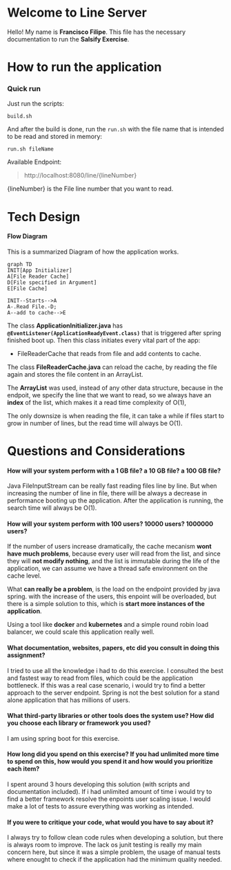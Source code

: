 # Welcome to Line Server 

Hello! My name is **Francisco Filipe**. This file has the necessary documentation to run the **Salsify Exercise**. 

# How to run the application

### Quick run
Just run the scripts:
```
build.sh
```
And after the build is done, run the ```run.sh``` with the file name that is intended to be read and stored in memory:
```
run.sh fileName
```

Available Endpoint:
> http://localhost:8080/line/{lineNumber}

{lineNumber} is the File line number that you want to read.  

# Tech Design
#### Flow Diagram
This is a summarized Diagram of how the application works.
```mermaid
graph TD
INIT[App Initializer]
A[File Reader Cache]
D[File specified in Argument] 
E[File Cache]

INIT--Starts-->A
A-.Read File.-D;
A--add to cache-->E
```

The class **ApplicationInitializer.java** has **`@EventListener(ApplicationReadyEvent.class)`** that is triggered after spring finished boot up.
Then this class initiates every vital part of the app:
 - FileReaderCache that reads from file and add contents to cache.

The class **FileReaderCache.java** can reload the cache, by reading the file again and stores the file content in an ArrayList.

The **ArrayList** was used, instead of any other data structure, because in the endpoit, we specify the line that we want to read, so we always have an **index** of the list, which makes it a read time complexity of O(1),

The only downsize is when reading the file, it can take a while if files start to grow in number of lines, but the read time will always be O(1).


# Questions and Considerations 

####  How will your system perform with a 1 GB file? a 10 GB file? a 100 GB file?

Java FileInputStream can be really fast reading files line by line. But when increasing the number of line in file, there will be always a decrease in performance booting up the application. After the application is running, the search time will always be O(1).

####     How will your system perform with 100 users? 10000 users? 1000000 users?

If the number of users increase dramatically, the cache mecanism **wont have much problems**, because every user will read from the list, and since they will **not modify nothing**, and the list is immutable during the life of the application, we can assume we have a thread safe environment on the cache level.

What **can really be a problem**, is the load on the endpoint provided by java spring. with the increase of the users, this enpoint will be overloaded, but there is a simple solution to this, which is **start more instances of the application**. 

Using a tool like **docker** and **kubernetes** and a simple round robin load balancer, we could scale this application  really well.


####   What documentation, websites, papers, etc did you consult in doing this assignment?

I tried to use all the knowledge i had to do this exercise. I consulted the best and fastest way to read from files, which could be the application bottleneck. If this was a real case scenario, i would try to find a better approach to the server endpoint. Spring is not the best solution for a stand alone application that has millions of users.


####   What third-party libraries or other tools does the system use? How did you choose each library or framework you used?

I am using spring boot for this exercise.


####   How long did you spend on this exercise? If you had unlimited more time to spend on this, how would you spend it and how would you prioritize each item?

I spent around 3 hours developing this solution (with scripts and documentation included). If i had unlimited amount of time i would try to find a better framework resolve the enpoints user scaling issue.
I would make a lot of tests to assure everything was working as intended.

####    If you were to critique your code, what would you have to say about it?

I always try to follow clean code rules when developing a solution, but there is always room to improve. The lack os junit testing is really my main concern here, but since it was a simple problem, the usage of manual tests where enought to check if the application had the minimum quality needed.